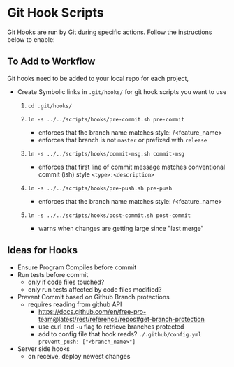 # Git Hook Scripts

Git Hooks are run by Git during specific actions. Follow the instructions below to enable:

## To Add to Workflow

Git hooks need to be added to your local repo for each project,
- Create Symbolic links in `.git/hooks/` for git hook scripts you want to use

  1. `cd .git/hooks/`

  2. `ln -s ../../scripts/hooks/pre-commit.sh pre-commit`
     - enforces that the branch name matches style: <prefix>/<feature_name>
     - enforces that branch is not `master` or prefixed with `release`

  3. `ln -s ../../scripts/hooks/commit-msg.sh commit-msg`
     - enforces that first line of commit message matches conventional commit (ish) style `<type>:<description>`

  4. `ln -s ../../scripts/hooks/pre-push.sh pre-push`
     - enforces that the branch name matches style: <prefix>/<feature_name>

  5. `ln -s ../../scripts/hooks/post-commit.sh post-commit`
     - warns when changes are getting large since "last merge"


## Ideas for Hooks

 - Ensure Program Compiles before commit
 - Run tests before commit
   - only if code files touched?
   - only run tests affected by code files modified?
 - Prevent Commit based on Github Branch protections
   - requires reading from github API
     - https://docs.github.com/en/free-pro-team@latest/rest/reference/repos#get-branch-protection
     - use curl and `-u` flag to retrieve branches protected
     - add to config file that hook reads? `./.github/config.yml` `prevent_push: ["<branch_name>"]`
 - Server side hooks
   - on receive, deploy newest changes

